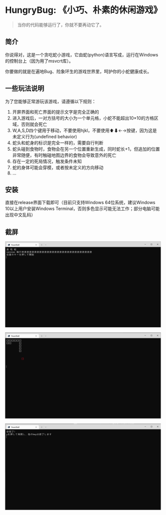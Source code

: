 # HungryBug: 《小巧、朴素的休闲游戏》

> 当你的代码能够运行了，你就不要再动它了。

## 简介

你说得对，这是一个贪吃蛇小游戏，它由蛇(python)语言写成，运行在Windows的控制台上（因为用了msvcrt库）。

你要做的就是在遍地Bug、险象环生的游戏世界里，呵护你的小蛇健康成长。

## 一些玩法说明

为了您能够正常游玩该游戏，请遵循以下规则：

1. 开屏界面和死亡界面的提示文字是完全正确的
2. 进入游戏后，一对方括号的大小为一个单元格，小蛇不能超出10×10的方格区域，否则就会死亡
3. W,A,S,D四个键用于移动，不要使用hjkl，不要使用⬆⬇←→按键，因为这是未定义行为(undefined behavior)
4. 蛇头和蛇身的标识是完全一样的，需要自行判断
5. 蛇头碰到食物时，食物会在另一个位置重新生成，同时蛇长+1，但追加的位置非常随便，有时触碰地图边界的食物会导致意外的死亡
6. 存在一定的死局情况，触发条件未知
7. 蛇的身体可能会穿模，或者按未定义的方向移动
8. ...

## 安装

直接在release界面下载即可（目前只支持Windows 64位系统，建议Windows 10以上用户安装Windows Terminal，否则多色显示可能无法工作；部分电脑可能出现中文乱码）

## 截屏

![开始界面](img/1.png)

![游玩中](img/2.png)

![死亡界面](img/3.png)
